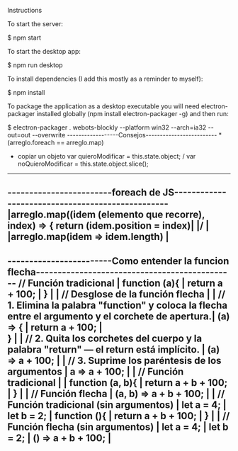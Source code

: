 Instructions

To start the server:

$ npm start

To start the desktop app:

$ npm run desktop

To install dependencies (I add this mostly as a reminder to myself):

$ npm install

To package the application as a desktop executable you will need electron-packager installed globally (npm install electron-packager -g) and then run:

$ electron-packager . webots-blockly --platform win32 --arch=ia32 --out=out --overwrite
------------------Consejos-------------------------
*(arreglo.foreach == arreglo.map)
* copiar un objeto
var quieroModificar = this.state.object;
/
var noQuieroModificar = this.state.object.slice();
---------------------------------------------------
------------------------foreach de JS-------------------------------------------------
|arreglo.map((idem (elemento que recorre), index) => { return (idem.position = index)|
|/										     |
|arreglo.map(idem => idem.length)						     |
--------------------------------------------------------------------------------------
------------------------Como entender la funcion flecha----------------------------------------------
// Función tradicional										    |
function (a){											    |
  return a + 100;										    |
}												    |
												    |
// Desglose de la función flecha								    |
												    |
// 1. Elimina la palabra "function" y coloca la flecha entre el argumento y el corchete de apertura.|
(a) => {                                               						    |
  return a + 100;										    |								
}												    |
												    |
// 2. Quita los corchetes del cuerpo y la palabra "return" — el return está implícito.		    |
(a) => a + 100;											    |
												    |
// 3. Suprime los paréntesis de los argumentos							    |
a => a + 100;						     					    |
												    |
// Función tradicional										    |
												    |
function (a, b){										    |
  return a + b + 100;										    |
}												    |
												    |
// Función flecha										    |
(a, b) => a + b + 100;										    |
												    |
// Función tradicional (sin argumentos)								    |
let a = 4;											    |
let b = 2;											    |
function (){ 											    |
  return a + b + 100;										    |
}												    |
												    |
// Función flecha (sin argumentos)								    |
let a = 4;											    |
let b = 2;											    |
() => a + b + 100;          									    |
-----------------------------------------------------------------------------------------------------
